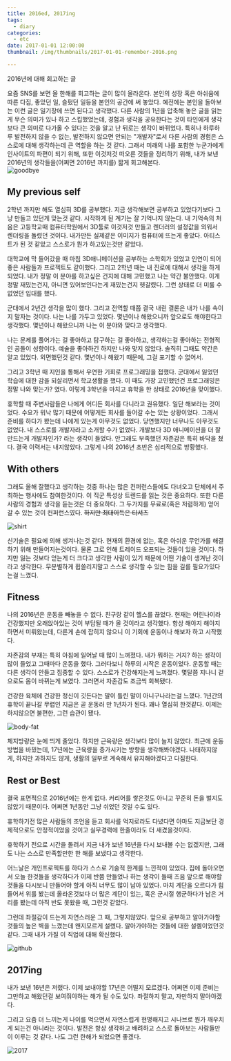 ```yaml
---
title: 2016ed, 2017ing
tags:
  - diary
categories:
  - etc
date: 2017-01-01 12:00:00
thumbnail: /img/thumbnails/2017-01-01-remember-2016.png

---
```

2016년에 대해 회고하는 글
<!-- more --> 

<style>
img{ margin: 0 auto; display: block;}
</style>

요즘 SNS를 보면 올 한해를 회고하는 글이 많이 올라온다. 본인의 성장 혹은 아쉬움에 따른 다짐, 좋았던 일, 슬펐던 일등을 본인의 공간에 써 놓았다. 
예전에는 본인을 돌아보는 이런 글은 일기장에 쓰면 된다고 생각했다. 다른 사람의 1년을 압축해 놓은 글을 읽는게 무슨 의미가 있나 하고 스킵했었는데, 경험과 생각을 공유한다는 것이 타인에게 생각보다 큰 의미로 다가올 수 있다는 것을 알고 난 뒤로는 생각이 바뀌었다. 특히나 하루하루 발전하지 않을 수 없는, 발전하지 않으면 안되는 "개발자"로서 다른 사람의 경험은 스스로에 대해 생각하는데 큰 역할을 하는 것 같다. 그래서 미래의 나를 포함한 누군가에게 인사이트의 파편이 되기 위해, 또한 이것저것 떠오른 것들을 정리하기 위해, 내가 보낸 2016년의 생각들을(어쩌면 2016년 까지를) 짧게 회고해본다.
![goodbye](/images/2017-01-01-remember-2016/4.jpg)

## My previous self

2학년 까지만 해도 열심히 3D를 공부했다. 지금 생각해보면 공부하고 있었다기보다 그냥 만들고 있던게 맞는것 같다.
시작하게 된 계기는 잘 기억나지 않는다. 내 기억속의 처음은 고등학교때 컴퓨터학원에서 3D툴로 이것저것 만들고 렌더러의 설정값을 외워서 렌더링을 돌렸던 것이다. 내가만든 실제같은 이미지가 컴퓨터에 뜨는게 좋았다. 아티스트가 된 것 같았고 스스로가 뭔가 하고있는것만 같았다.

대학교에 막 들어갔을 때 마침 3D애니메이션을 공부하는 소학회가 있었고 인연이 되어 좋은 사람들과 프로젝트도 같이했다. 그리고 2학년 때는 내 진로에 대해서 생각을 하게 되었다. 내가 정말 이 분야를 하고싶은 건지에 대해 고민했고 나는 약간 불안했다. 이게 정말 재밌는건지, 아니면 있어보인다는게 재밌는건지 헷갈렸다. 그런 상태로 더 미룰 수 없었던 입대를 했다.

군대에서 2년간 생각을 많이 했다. 그리고 전역할 때쯤 결국 내린 결론은 내가 나를 속이지 말자는 것이다. 나는 나를 가두고 있었다. 몇년이나 해왔으니까 앞으로도 해야한다고 생각했다. 몇년이나 해왔으니까 나는 이 분야와 맞다고 생각했다.

나는 문제를 풀어가는 걸 좋아하고 탐구하는 걸 좋아하고, 생각하는걸 좋아하는 전형적인 공돌이 성향이다. 예술을 좋아하긴 하지만 나와 맞지 않았다. 솔직히 그때도 약간은 알고 있었다. 외면했던것 같다. 몇년이나 해왔기 때문에, 그걸 포기할 수 없어서.

그리고 3학년 때 지인을 통해서 우연한 기회로 프로그래밍을 접했다. 군대에서 잃었던 학습에 대한 감을 되살리면서 학교생활을 했다. 이 때도 가장 고민했던건 프로그래밍은 정말 나와 맞는가? 였다. 이렇게 3학년을 마치고 휴학을 한 상태로 2016년을 맞이했다.

휴학할 때 주변사람들은 나에게 어디든 회사를 다니라고 권유했다. 일단 해보라는 것이었다. 수요가 워낙 많기 때문에 어떻게든 회사를 들어갈 수는 있는 상황이었다. 그래서 준비를 하다가 봤는데 나에게 있는게 아무것도 없었다. 당연했지만 너무나도 아무것도 없었다. 내 스스로를 개발자라고 소개할 수가 없었다. 개발보다 3D 애니메이션을 더 잘만드는게 개발자인가? 라는 생각이 들었다.
안그래도 부족했던 자존감은 특히 바닥을 쳤다. 결국 이력서는 내지않았다. 그렇게 나의 2016년 초반은 심리적으로 방황했다.

## With others

그래도 올해 잘했다고 생각하는 것중 하나는 많은 컨퍼런스들에도 다녀오고 단체에서 주최하는 행사에도 참여한것이다. 이 직군 특성상 트렌드를 읽는 것은 중요하다.
또한 다른사람의 경험과 생각을 듣는것은 더 중요하다. 그 두가지를 무료로(혹은 저렴하게) 얻어 갈 수 있는 것이 컨퍼런스였다. ~~하지만 최대이득은 티셔츠~~

![shirt](/images/2017-01-01-remember-2016/2.png)

신기술은 필요에 의해 생겨나는것 같다. 현재의 환경에 없는, 혹은 아쉬운 무언가를 해결하기 위해 만들어지는것이다. 물론 그로 인해 트레이드 오프되는 것들이 있을 것이다. 하지만 잃는 것보다 얻는게 더 크다고 생각한 사람이 있기 때문에 어떤 기술이 생겨난 것이라고 생각한다.
무분별하게 휩쓸리지말고 스스로 생각할 수 있는 힘을 길를 필요가있다는걸 느꼈다.

## Fitness

나의 2016년은 운동을 빼놓을 수 없다. 친구랑 같이 헬스를 끊었다. 현재는 어린나이라 건강했지만 오래앉아있는 것이 부담될 때가 올 것이라고 생각했다. 항상 해야지 해야지 하면서 미뤄왔는데, 다른게 손에 잡히지 않으니 이 기회에 운동이나 해보자 하고 시작했다.

자존감의 부재는 특히 아침에 일어날 때 많이 느껴졌다. 내가 뭐하는 거지? 하는 생각이 많이 들었고 그때마다 운동을 했다. 그러다보니 하루의 시작은 운동이었다. 운동할 때는 다른 생각이 안들고 집중할 수 있다. 스스로가 건강해지는게 느껴졌다. 몇달쯤 지나니 겉으로도 몸이 바뀌는게 보였다. 그러면서 자존감도 조금씩 회복됐다.

건강한 육체에 건강한 정신이 깃든다는 말이 틀린 말이 아니구나라는걸 느꼈다. 1년간의 휴학이 끝나갈 무렵인 지금은 곧 운동러 만 1년차가 된다. 꽤나 열심히 한것같다. 이제는 하지않으면 불편한, 그런 습관이 됐다.

![body-fat](/images/2017-01-01-remember-2016/1.png)

체지방량은 눈에 띄게 줄었다. 하지만 근육량은 생각보다 많이 늘지 않았다. 최근에 운동방법을 바꿨는데, 17년에는 근육량을 증가시키는 방향을 생각해봐야겠다.
나태하지않게, 하지만 과하지도 않게, 생활의 일부로 계속해서 유지해야겠다고 다짐한다.

## Rest or Best

결국 표면적으로 2016년에는 한게 없다. 커리어를 쌓은것도 아니고 꾸준히 돈을 벌지도 않았기 때문이다. 어쩌면 1년동안 그냥 쉬었던 것일 수도 있다.

휴학하기전 많은 사람들의 조언을 듣고 회사를 억지로라도 다녔다면 아마도 지금보단 경제적으로도 안정적이었을 것이고 실무경력에 한줄이라도 더 새겼을것이다.

휴학하기 전으로 시간을 돌려서 지금 내가 보낸 16년을 다시 보내볼 수는 없겠지만, 그래도 나는 스스로 만족할만한 한 해를 보냈다고 생각한다.

어느날은 개인프로젝트를 하다가 스스로 기술적 한계를 느낀적이 있었다. 집에 돌아오면서 오늘 한것들을 생각하다가 이제 반쯤 만들었나 하는 생각이 들때 즈음 앞으로 해야할것들을 다시보니 만들어야 할게 아직 너무도 많이 남아 있었다. 마치 계단을 오르다가 힘들어서 위를 봤는데 올라온것보다 더 많은 계단이 있는, 혹은 군시절 행군하다가 남은 거리를 봤는데 아직 반도 못왔을 때, 그런것 같았다.

그런데 좌절감이 드는게 자연스러운 그 때, 그렇지않았다. 앞으로 공부하고 알아가야할것들의 높은 벽을 느꼈는데 왠지모르게 설렜다. 알아가야하는 것들에 대한 설렘이었던것 같다. 그때 내가 가질 이 직업에 대해 확신했다.

![github](/images/2017-01-01-remember-2016/3.png)

## 2017ing

내가 보낸 16년은 저랬다. 이제 보내야할 17년은 어떨지 모르겠다. 어쩌면 이제 준비는 그만하고 해왔던걸 보여줘야하는 해가 될 수도 있다. 좌절하지 말고, 자만하지 말아야겠다.

그리고 요즘 더 느끼는게 나이를 먹으면서 자연스럽게 현명해지고 시나브로 뭔가 깨우치게 되는건 아니라는 것이다. 발전은 항상 생각하고 배려하고 스스로 돌아보는 사람들만이 이루는 것 같다. 나도 그런 한해가 되었으면 좋겠다.

![2017](http://nimage.globaleconomic.co.kr/imagesphp/5/201612300816544826175_20161230082453_01.jpg)
